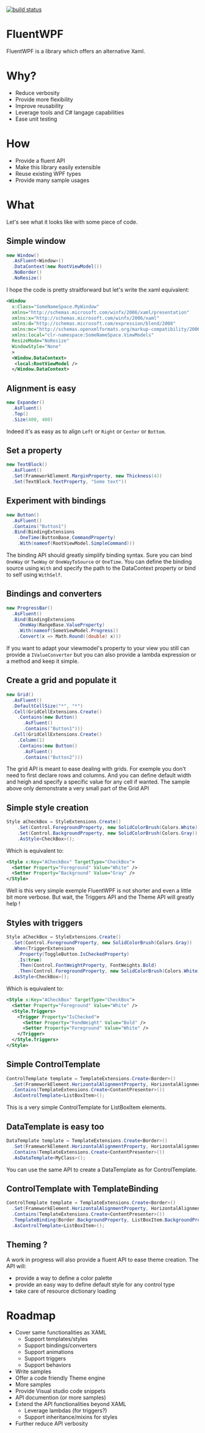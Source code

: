 [![build status](https://gitlab.com/ju2pom/FluentWPF/badges/master/build.svg)](https://gitlab.com/ju2pom/FluentWPF/commits/master)

# FluentWPF

FluentWPF is a library which offers an alternative Xaml.

# Why?
- Reduce verbosity
- Provide more flexibility
- Improve reusability
- Leverage tools and C# langage capabilities
- Ease unit testing

# How
- Provide a fluent API
- Make this library easily extensible
- Reuse existing WPF types
- Provide many sample usages

# What
Let's see what it looks like with some piece of code.

## Simple window
```csharp
new Window()
  .AsFluent<Window>()
  .DataContext(new RootViewModel())
  .NoBorder()
  .NoResize()
```

I hope the code is pretty straitforward but let's write the xaml equivalent:
```xml
<Window
  x:Class="SomeNameSpace.MyWindow"
  xmlns="http://schemas.microsoft.com/winfx/2006/xaml/presentation"
  xmlns:x="http://schemas.microsoft.com/winfx/2006/xaml"
  xmlns:d="http://schemas.microsoft.com/expression/blend/2008"
  xmlns:mc="http://schemas.openxmlformats.org/markup-compatibility/2006"
  xmlns:local="clr-namespace:SomeNameSpace.ViewModels"
  ResizeMode="NoResize"
  WindowStyle="None"
  >
  <Window.DataContext>
   <local:RootViewModel />
  </Window.DataContext>
```

## Alignment is easy

```csharp
new Expander()
  .AsFluent()
  .Top()
  .Size(400, 400)
```

Indeed it's as easy as to align `Left` or `Right` or `Center` or `Bottom`.

## Set a property

```csharp
new TextBlock()
  .AsFluent()
  .Set(FrameworkElement.MarginProperty, new Thickness(4))
  .Set(TextBlock.TextProperty, "Some text"))
```

## Experiment with bindings

```csharp
new Button()
  .AsFluent()
  .Contains("Button1")
  .Bind(BindingExtensions
    .OneTime(ButtonBase.CommandProperty)
    .With(nameof(RootViewModel.SimpleCommand)))
```

The binding API should greatly simplify binding syntax. Sure you can bind `OneWay` or `TwoWay` or `OneWayToSource` or `OneTime`.
You can define the binding source using `With` and specify the path to the DataContext property or bind to self using `WithSelf`.

## Bindings and converters

```csharp
new ProgressBar()
  .AsFluent()
  .Bind(BindingExtensions
    .OneWay(RangeBase.ValueProperty)
    .With(nameof(SomeViewModel.Progress))
    .Convert(x => Math.Round((double) x)))
```

If you want to adapt your viewmodel's property to your view you still can provide a `IValueConverter` but you can also provide a lambda expression or a method and keep it simple.

## Create a grid and populate it

```csharp
new Grid()
  .AsFluent()
  .DefaultCellSize("*", "*")
  .Cell(GridCellExtensions.Create()
    .Contains(new Button()
      .AsFluent()
      .Contains("Button1")))
  .Cell(GridCellExtensions.Create()
    .Column(1)
    .Contains(new Button()
      .AsFluent()
      .Contains("Button2")))
```

The grid API is meant to ease dealing with grids. For exemple you don't need to first declare rows and columns.
And you can define default width and heigh and specify a specific value for any cell if wanted.
The sample above only demonstrate a very small part of the Grid API


## Simple style creation

```csharp
Style aCheckBox = StyleExtensions.Create()
    .Set(Control.ForegroundProperty, new SolidColorBrush(Colors.White))
    .Set(Control.BackgroundProperty, new SolidColorBrush(Colors.Gray))
    .AsStyle<CheckBox>();
```

Which is equivalent to: 
```xml
<Style x:Key="ACheckBox" TargetType="CheckBox">
  <Setter Property="Foreground" Value="White" />
  <Setter Property="Background" Value="Gray" />
</Style>
```

Well is this very simple exemple FluentWPF is not shorter and even a little bit more verbose.
But wait, the Triggers API and the Theme API will greatly help !

## Styles with triggers

```csharp
Style aCheckBox = StyleExtensions.Create()
  .Set(Control.ForegroundProperty, new SolidColorBrush(Colors.Gray))
  .When(TriggerExtensions
    .Property(ToggleButton.IsCheckedProperty)
    .Is(true)
    .Then(Control.FontWeightProperty, FontWeights.Bold)
    .Then(Control.ForegroundProperty, new SolidColorBrush(Colors.White))
  .AsStyle<CheckBox>();
```

Which is equivalent to:
```xml
<Style x:Key="ACheckBox" TargetType="CheckBox">
  <Setter Property="Foreground" Value="White" />
  <Style.Triggers>
    <Trigger Property="IsChecked">
      <Setter Property="FondWeight" Value="Bold" />
      <Setter Property="Foreground" Value="White" />
    </Trigger>
  </Style.Triggers>
</Style>
```

## Simple ControlTemplate

```csharp
ControlTemplate template = TemplateExtensions.Create<Border>()
  .Set(FrameworkElement.HorizontalAlignmentProperty, HorizontalAlignment.Stretch)
  .Contains(TemplateExtensions.Create<ContentPresenter>())
  .AsControlTemplate<ListBoxItem>();
```

This is a very simple ControlTemplate for ListBoxItem elements.

## DataTemplate is easy too

```csharp
DataTemplate template = TemplateExtensions.Create<Border>()
  .Set(FrameworkElement.HorizontalAlignmentProperty, HorizontalAlignment.Stretch)
  .Contains(TemplateExtensions.Create<ContentPresenter>())
  .AsDataTemplate<MyClass>();
```

You can use the same API to create a DataTemplate as for ControlTemplate.

## ControlTemplate with TemplateBinding

```csharp
ControlTemplate template = TemplateExtensions.Create<Border>()
  .Set(FrameworkElement.HorizontalAlignmentProperty, HorizontalAlignment.Stretch)
  .Contains(TemplateExtensions.Create<ContentPresenter>())
  .TemplateBinding(Border.BackgroundProperty, ListBoxItem.BackgroundProperty)
  .AsControlTemplate<ListBoxItem>();
```

## Theming ?

A work in progress will also provide a fluent API to ease theme creation.
The API will:
- provide a way to define a color palette
- provide an easy way to define default style for any control type
- take care of resource dictionary loading

# Roadmap
- Cover same functionalities as XAML
  - Support templates/styles
  - Support bindings/converters
  - Support animations
  - Support triggers
  - Support behaviors
- Write samples
- Offer a code friendly Theme engine
- More samples
- Provide Visual studio code snippets
- API documention (or more samples)
- Extend the API functionalities beyond XAML
  - Leverage lambdas (for triggers?)
  - Support inheritance/mixins for styles
- Further reduce API verbosity
